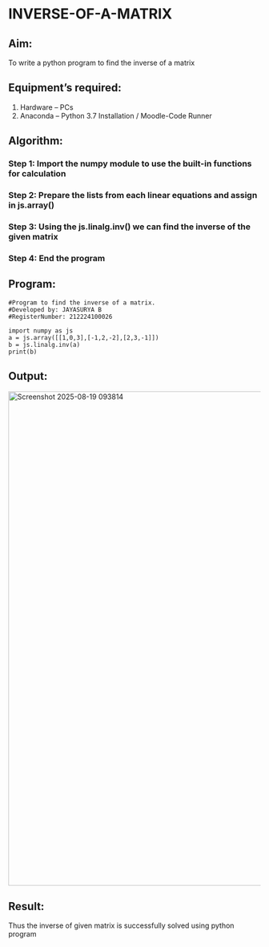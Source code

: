 # INVERSE-OF-A-MATRIX
## Aim:
To write a python program to find the inverse of a matrix
## Equipment’s required:
1. 	Hardware – PCs
2. 	Anaconda – Python 3.7 Installation / Moodle-Code Runner
## Algorithm:
### Step 1: Import the numpy module to use the built-in functions for calculation
### Step 2: Prepare the lists from each linear equations and assign in js.array()
### Step 3: Using the js.linalg.inv() we can find the inverse of the given matrix
### Step 4: End the program

## Program:
```
#Program to find the inverse of a matrix.
#Developed by: JAYASURYA B
#RegisterNumber: 212224100026

import numpy as js
a = js.array([[1,0,3],[-1,2,-2],[2,3,-1]])
b = js.linalg.inv(a)
print(b)
```
## Output:

<img width="774" height="987" alt="Screenshot 2025-08-19 093814" src="https://github.com/user-attachments/assets/b623c247-0904-405c-85b8-51147ea540f7" />

## Result:
Thus the inverse of given matrix is successfully solved using python program

